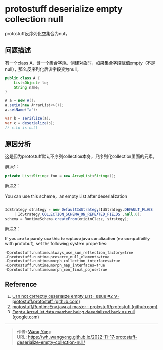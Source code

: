 # protostuff deserialize empty collection null


protostuff反序列化空集合为null。

## 问题描述

有一个class A，含一个集合字段。创建对象时，如果集合字段赋值empty（不是null），那么反序列化后该字段变为null。

```java
public class A {
    List<Object> lo;
    String name;
}

A a = new A();
a.setLo(new ArrarList<>());
a.setName("a");

var b = serialize(a);
var c = deserialize(b);
// c.lo is null
```

## 原因分析

这是因为protostuff默认不序列collection本身，只序列化collection里面的元素。

解决1：

```java
private List<String> foo = new ArrayList<String>();
```

解决2：

You can use this scheme，an empty List after deserialization

```java

IdStrategy strategy = new DefaultIdStrategy(IdStrategy.DEFAULT_FLAGS 
    | IdStrategy.COLLECTION_SCHEMA_ON_REPEATED_FIELDS ,null,0); 
schema = RuntimeSchema.createFrom(originClazz, strategy);

```

解决3：

If you are to purely use this to replace java serialization (no compatibility with protobuf), set the following system properties:

```plaintext
-Dprotostuff.runtime.always_use_sun_reflection_factory=true
-Dprotostuff.runtime.preserve_null_elements=true
-Dprotostuff.runtime.morph_collection_interfaces=true
-Dprotostuff.runtime.morph_map_interfaces=true
-Dprotostuff.runtime.morph_non_final_pojos=true
```


## Reference

1. [Can not correctly deserialize empty List · Issue #219 · protostuff/protostuff (github.com)](https://github.com/protostuff/protostuff/issues/219)
2. [protostuff/RuntimeEnv.java at master · protostuff/protostuff (github.com)](https://github.com/protostuff/protostuff/blob/master/protostuff-runtime/src/main/java/io/protostuff/runtime/RuntimeEnv.java)
3. [Empty ArrayList data member being deserialized back as null (google.com)](https://groups.google.com/g/protostuff/c/tYOdTSUvg_Q/m/eHJr6HwmbmoJ?pli=1)

---

> 作者: [Wang Yong](https://github.com/whuwangyong)  
> URL: https://whuwangyong.github.io/2022-11-17-protostuff-deserialize-empty-collection-null/  

